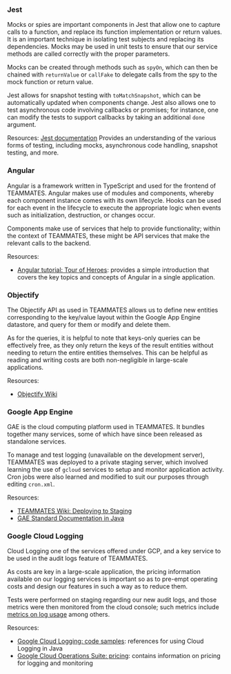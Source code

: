 ### Jest

Mocks or spies are important components in Jest that allow one to
capture calls to a function, and replace its function implementation or return values.
It is an important technique in isolating test subjects and replacing its dependencies.
Mocks may be used in unit tests to ensure that our service methods are called correctly with the proper parameters.

Mocks can be created through methods such as `spyOn`, which can then be
chained with `returnValue` or `callFake` to delegate calls from the spy to the mock function or return value.

Jest allows for snapshot testing with `toMatchSnapshot`, which can be automatically updated when components change.
Jest also allows one to test asynchronous code involving callbacks or promises;
for instance, one can modify the tests to support callbacks by taking an additional `done` argument.

Resources: [Jest documentation](https://jestjs.io/docs/en/getting-started.html)
Provides an understanding of the various forms of testing,
including mocks, asynchronous code handling, snapshot testing, and more.

### Angular

Angular is a framework written in TypeScript and used for the frontend of TEAMMATES.
Angular makes use of modules and components, whereby each component instance comes with its own lifecycle.
Hooks can be used for each event in the lifecycle to execute the appropriate logic when events such as
initialization, destruction, or changes occur.

Components make use of services that help to provide functionality;
within the context of TEAMMATES, these might be API services that make the relevant calls to the backend.

Resources:
- [Angular tutorial: Tour of Heroes](https://angular.io/tutorial): provides a simple introduction that covers the key topics and concepts of Angular in a single application.

### Objectify

The Objectify API as used in TEAMMATES allows us to define new entities
corresponding to the key/value layout within the Google App Engine datastore,
and query for them or modify and delete them.

As for the queries, it is helpful to note that keys-only queries can be effectively free,
as they only return the keys of the result entities without needing to return the entire entities themselves.
This can be helpful as reading and writing costs are both non-negligible in large-scale applications.

Resources:
- [Objectify Wiki](https://github.com/objectify/objectify/wiki)

### Google App Engine

GAE is the cloud computing platform used in TEAMMATES.
It bundles together many services, some of which have since been released as standalone services.

To manage and test logging (unavailable on the development server),
TEAMMATES was deployed to a private staging server,
which involved learning the use of `gcloud` services to setup and monitor application activity.
Cron jobs were also learned and modified to suit our purposes through editing `cron.xml`.

Resources:
- [TEAMMATES Wiki: Deploying to Staging](https://github.com/TEAMMATES/teammates-ops/blob/master/platform-guide.md#deploying-to-a-staging-server)
- [GAE Standard Documentation in Java](https://cloud.google.com/appengine/docs/standard/java)

### Google Cloud Logging

Cloud Logging one of the services offered under GCP,
and a key service to be used in the audit logs feature of TEAMMATES.

As costs are key in a large-scale application,
the pricing information available on our logging services is important
so as to pre-empt operating costs and design our features in such a way as to reduce them.

Tests were performed on staging regarding our new audit logs,
and those metrics were then monitored from the cloud console; such metrics
include [metrics on log usage](https://console.cloud.google.com/logs/metrics) among others.

Resources:
- [Google Cloud Logging: code samples](https://cloud.google.com/logging/docs/samples): references for using Cloud Logging in Java
- [Google Cloud Operations Suite: pricing](https://cloud.google.com/stackdriver/pricing): contains information on pricing for logging and monitoring
